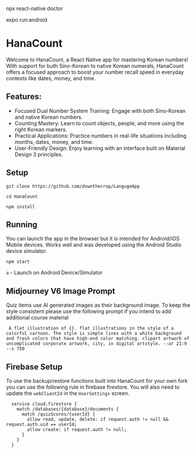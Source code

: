 npx react-native doctor

expo run:android


# HanaCount

Welcome to HanaCount, a React Native app for mastering Korean numbers! With support for buth Sino-Korean to native Korean numerals, HanaCount offers a focused approach to boost your number recall speed in everyday contexts like dates, money, and time.

## Features:
- Focused Dual Number System Training: Engage with both Sino-Korean and native Korean numbers.
- Counting Mastery: Learn to count objects, people, and more using the right Korean markers.
- Practical Applications: Practice numbers in real-life situations including months, dates, money, and time.
- User-Friendly Design: Enjoy learning with an interface built on Material Design 3 principles.


## Setup

`git clone https://github.com/downthecrop/LangugeApp`

`cd HanaCount`

`npm install`


## Running

You can launch the app in the browser but it is intended for Android/iOS Mobile devices. Works well and was developed using the Android Studio device simulator.

`npm start`

`a` - Launch on Android Device/Simulator

## Midjourney V6 Image Prompt

Quiz items use AI generated images as their background image. To keep the style consistent please use the following prompt if you intend to add additional course material

```
 A flat illustration of {}. flat illustrations in the style of a colorful cartoon. The style is simple lines with a white background and fresh colors that have high-end color matching. clipart artwork of uncomplicated corporate artwork, city, in digital artstyle. --ar 21:9 --s 750
```


## Firebase Setup

To use the backup/restore functions built into HanaCount for your own fork you can use the following rule in firebase firestore. You will also need to update the `webClientId` in the `UserSettings` screen.

```
  service cloud.firestore {
    match /databases/{database}/documents {
      match /quizScores/{userId} {
        allow read, update, delete: if request.auth != null && request.auth.uid == userId;
        allow create: if request.auth != null;
      }
    }
  }
```